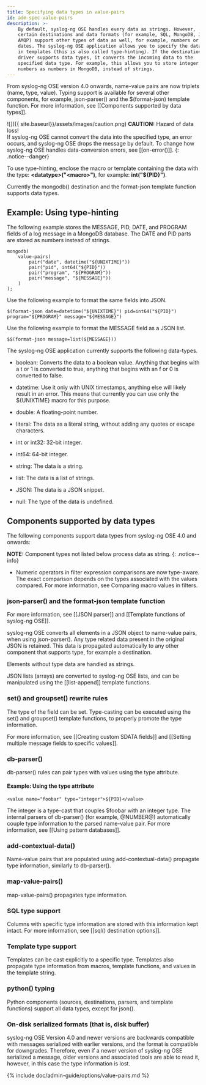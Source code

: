 ```yaml
---
title: Specifying data types in value-pairs
id: adm-spec-value-pairs
description: >-
    By default, syslog-ng OSE handles every data as strings. However,
    certain destinations and data formats (for example, SQL, MongoDB, JSON ,
    AMQP) support other types of data as well, for example, numbers or
    dates. The syslog-ng OSE application allows you to specify the data type
    in templates (this is also called type-hinting). If the destination
    driver supports data types, it converts the incoming data to the
    specified data type. For example, this allows you to store integer
    numbers as numbers in MongoDB, instead of strings.
---
```


From syslog-ng OSE version 4.0 onwards, name-value pairs are now
triplets (name, type, value). Typing support is available for several
other components, for example, json-parser() and the $(format-json)
template function. For more information, see [[Components supported by
data types]].

![]({{ site.baseurl}}/assets/images/caution.png)
**CAUTION:** Hazard of data loss!  
If syslog-ng OSE cannot convert the data into the specified type, an error occurs,
and syslog-ng OSE drops the message by default. To change how syslog-ng OSE handles
data-conversion errors, see [[on-error()]].
{: .notice--danger}

To use type-hinting, enclose the macro or template containing the data
with the type: **\<datatype\>(\"\<macro\>\")**, for example:
**int(\"${PID}\")**.

Currently the mongodb() destination and the format-json template
function supports data types.

## Example: Using type-hinting

The following example stores the MESSAGE, PID, DATE, and PROGRAM fields
of a log message in a MongoDB database. The DATE and PID parts are
stored as numbers instead of strings.  

```config
mongodb(
    value-pairs(
        pair("date", datetime("${UNIXTIME}"))
        pair("pid", int64("${PID}"))
        pair("program", "${PROGRAM}"))
        pair("message", "${MESSAGE}"))
    )
);
```

Use the following example to format the same fields into JSON.

`$(format-json date=datetime("${UNIXTIME}") pid=int64("${PID}") program="${PROGRAM}" message="${MESSAGE}")`

Use the following example to format the MESSAGE field as a JSON list.

`$$(format-json message=list(${MESSAGE}))`

The syslog-ng OSE application currently supports the following data-types.

- boolean: Converts the data to a boolean value. Anything that begins
    with a t or 1 is converted to true, anything that begins with an f
    or 0 is converted to false.

- datetime: Use it only with UNIX timestamps, anything else will
    likely result in an error. This means that currently you can use
    only the ${UNIXTIME} macro for this purpose.

- double: A floating-point number.

- literal: The data as a literal string, without adding any quotes or
    escape characters.

- int or int32: 32-bit integer.

- int64: 64-bit integer.

- string: The data is a string.

- list: The data is a list of strings.

- JSON: The data is a JSON snippet.

- null: The type of the data is undefined.

## Components supported by data types

The following components support data types from syslog-ng OSE 4.0 and
onwards:

**NOTE:** Component types not listed below process data as string.
{: .notice--info}

- Numeric operators in filter expression comparisons are now
    type-aware. The exact comparison depends on the types associated
    with the values compared. For more information, see Comparing macro
    values in filters.

### json-parser() and the format-json template function

For more information, see [[JSON parser]] and
[[Template functions of syslog-ng OSE]].

syslog-ng OSE converts all elements in a JSON object to name-value
pairs, when using json-parser(). Any type related data present in
the original JSON is retained. This data is propagated automatically
to any other component that supports type, for example a
destination.

Elements without type data are handled as strings.

JSON lists (arrays) are converted to syslog-ng OSE lists, and can be
manipulated using the [[list-append]]
template functions.  

### set() and groupset() rewrite rules

The type of the field can be set. Type-casting can be executed using
the set() and groupset() template functions, to properly promote the
type information.

For more information, see [[Creating custom SDATA fields]] and
[[Setting multiple message fields to specific values]].  

### db-parser()

db-parser() rules can pair types with values using the type attribute.  

#### Example: Using the type attribute

`<value name="foobar" type="integer">${PID}</value>`

The integer is a type-cast that couples $foobar with an integer
type. The internal parsers of db-parser() (for example, @NUMBER@)
automatically couple type information to the parsed name-value
pair. For more information, see [[Using pattern databases]].

### add-contextual-data()  

Name-value pairs that are populated using add-contextual-data() propagate type
information, similarly to db-parser().

### map-value-pairs()

map-value-pairs() propagates type information.

### SQL type support

Columns with specific type information are stored with this
information kept intact. For more information, see [[sql() destination options]].

### Template type support

Templates can be cast explicitly to a specific type. Templates also
propagate type information from macros, template functions, and
values in the template string.

### python() typing

Python components (sources, destinations, parsers, and template
functions) support all data types, except for json().

### On-disk serialized formats (that is, disk buffer)

syslog-ng OSE Version 4.0 and newer versions are backwards
compatible with messages serialized with earlier versions, and the
format is compatible for downgrades. Therefore, even if a newer
version of syslog-ng OSE serialized a message, older versions and
associated tools are able to read it, however, in this case the type
information is lost.

{% include doc/admin-guide/options/value-pairs.md %}
